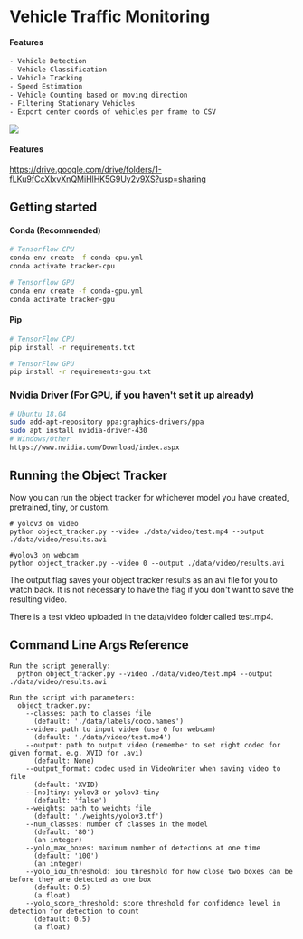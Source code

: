 # Vehicle Traffic Monitoring

#### Features

```bash
- Vehicle Detection
- Vehicle Classification
- Vehicle Tracking
- Speed Estimation
- Vehicle Counting based on moving direction
- Filtering Stationary Vehicles
- Export center coords of vehicles per frame to CSV
```

![](https://github.com/Supernova1024/Vehicle_tracking_speed_count/blob/main/result.PNG)

#### Features
https://drive.google.com/drive/folders/1-fLKu9fCcXIxvXnQMiHlHK5G9Uy2v9XS?usp=sharing

## Getting started

#### Conda (Recommended)

```bash
# Tensorflow CPU
conda env create -f conda-cpu.yml
conda activate tracker-cpu

# Tensorflow GPU
conda env create -f conda-gpu.yml
conda activate tracker-gpu
```

#### Pip
```bash
# TensorFlow CPU
pip install -r requirements.txt

# TensorFlow GPU
pip install -r requirements-gpu.txt
```

### Nvidia Driver (For GPU, if you haven't set it up already)
```bash
# Ubuntu 18.04
sudo add-apt-repository ppa:graphics-drivers/ppa
sudo apt install nvidia-driver-430
# Windows/Other
https://www.nvidia.com/Download/index.aspx
```

## Running the Object Tracker
Now you can run the object tracker for whichever model you have created, pretrained, tiny, or custom.
```
# yolov3 on video
python object_tracker.py --video ./data/video/test.mp4 --output ./data/video/results.avi

#yolov3 on webcam 
python object_tracker.py --video 0 --output ./data/video/results.avi

```
The output flag saves your object tracker results as an avi file for you to watch back. It is not necessary to have the flag if you don't want to save the resulting video.

There is a test video uploaded in the data/video folder called test.mp4.

## Command Line Args Reference
```
Run the script generally:
  python object_tracker.py --video ./data/video/test.mp4 --output ./data/video/results.avi

Run the script with parameters:
  object_tracker.py:
    --classes: path to classes file
      (default: './data/labels/coco.names')
    --video: path to input video (use 0 for webcam)
      (default: './data/video/test.mp4')
    --output: path to output video (remember to set right codec for given format. e.g. XVID for .avi)
      (default: None)
    --output_format: codec used in VideoWriter when saving video to file
      (default: 'XVID)
    --[no]tiny: yolov3 or yolov3-tiny
      (default: 'false')
    --weights: path to weights file
      (default: './weights/yolov3.tf')
    --num_classes: number of classes in the model
      (default: '80')
      (an integer)
    --yolo_max_boxes: maximum number of detections at one time
      (default: '100')
      (an integer)
    --yolo_iou_threshold: iou threshold for how close two boxes can be before they are detected as one box
      (default: 0.5)
      (a float)
    --yolo_score_threshold: score threshold for confidence level in detection for detection to count
      (default: 0.5)
      (a float)
```


